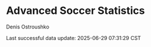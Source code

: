 # Advanced Soccer Statistics
Denis Ostroushko

<!-- gfm -->

Last successful data update: 2025-06-29 07:31:29 CST
